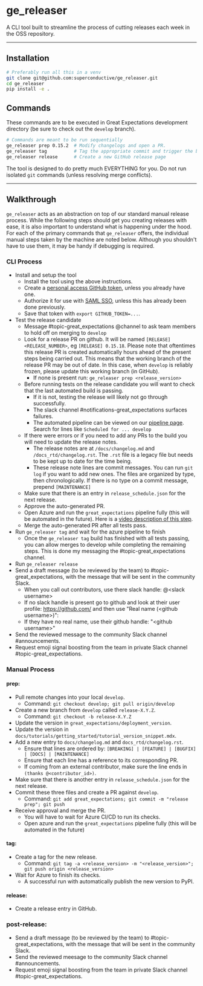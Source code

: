 # ge_releaser

A CLI tool built to streamline the process of cutting releases each week in the OSS repository.

---

## Installation
```bash
# Preferably run all this in a venv
git clone git@github.com:superconductive/ge_releaser.git
cd ge_releaser
pip install -e .
```

## Commands
These commands are to be executed in Great Expectations development directory (be sure to check out the `develop` branch).

```bash
# Commands are meant to be run sequentially
ge_releaser prep 0.15.2  # Modify changelogs and open a PR.
ge_releaser tag          # Tag the appropriate commit and trigger the build process
ge_releaser release      # Create a new GitHub release page
```

The tool is designed to do pretty much EVERYTHING for you. Do not run isolated `git` commands (unless resolving merge conflicts).

---

## Walkthrough

`ge_releaser` acts as an abstraction on top of our standard manual release process. While the following steps should get you creating releases with ease, it is also important to understand what is happening under the hood. For each of the primary commands that `ge_releaser` offers, the individual manual steps taken by the machine are noted below. Although you shouldn't have to use them, it may be handy if debugging is required.

### CLI Process
- Install and setup the tool
  - Install the tool using the above instructions.
  - Create a [personal access GitHub token](https://docs.github.com/en/authentication/keeping-your-account-and-data-secure/creating-a-personal-access-token), unless you already have one.
  - Authorize it for use with [SAML SSO](https://docs.github.com/en/enterprise-cloud@latest/authentication/authenticating-with-saml-single-sign-on/authorizing-a-personal-access-token-for-use-with-saml-single-sign-on), unless this has already been done previously.
  - Save that token with `export GITHUB_TOKEN=...`.
- Test the release candidate
  - Message #topic-great_expectations @channel to ask team members to hold off on merging to `develop`
  - Look for a release PR on github. It will be named `[RELEASE] <RELEASE_NUMBER>`, eg `[RELEASE] 0.15.18`.  Please note that oftentimes this release PR is created automatically hours ahead of the present steps being carried out.  This means that the working branch of the release PR may be out of date.  In this case, when `develop` is reliably frozen, please update this working branch (in GitHub).
    - If none is present run: `ge_releaser prep <release_version>`
  - Before running tests on the release candidate you will want to check that the last automated build is passing. 
    - If it is not, testing the release will likely not go through successfully. 
    - The slack channel #notifications-great_expectations surfaces failures.
    - The automated pipeline can be viewed on our [pipeline page](https://dev.azure.com/great-expectations/great_expectations/_build?definitionId=1). Search for lines like `Scheduled for ... develop`
  - If there were errors or if you need to add any PRs to the build you will need to update the release notes.
    - The release notes are at `/docs/changelog.md` and `/docs_rtd/changelog.rst`. The `.rst` file is a legacy file but needs to be kept up to date for the time being.
    - These release note lines are commit messages. You can run `git log` if you want to add new ones. The files are organized by type, then chronologically. If there is no type on a commit message, prepend `[MAINTENANCE]`
  - Make sure that there is an entry in `release_schedule.json` for the next release.
  - Approve the auto-generated PR.
  - Open Azure and run the `great_expectations` pipeline fully (this will be automated in the future). Here is a [video description of this step](https://www.loom.com/share/2da11fadc7df4fbb80c55384b7729c24).
  - Merge the auto-generated PR after all tests pass.
- Run `ge_releaser tag` and wait for the azure pipeline to finish
  - Once the `ge_releaser tag` build has finished with all tests passing, you can allow merges to develop while completing the remaining steps. This is done my messaging the #topic-great_expectations channel.
- Run `ge_releaser release`
- Send a draft message (to be reviewed by the team) to #topic-great_expectations, with the message that will be sent in the community Slack.
  - When you call out contributors, use there slack handle: @\<slack username\>
  - If no slack handle is present go to github and look at their user profile: https://github.com/<username> and then use "Real name (\<github username\>)":
  - If they have no real name, use their github handle: "\<github username\>"
- Send the reviewed message to the community Slack channel #announcements.
- Request emoji signal boosting from the team in private Slack channel #topic-great_expectations.

### Manual Process

#### prep:
- Pull remote changes into your local `develop`.
  - Command: `git checkout develop; git pull origin/develop`
- Create a new branch from `develop` called `release-X.Y.Z`.
  - Command: `git checkout -b release-X.Y.Z`
- Update the version in `great_expectations/deployment_version`.
- Update the version in `docs/tutorials/getting_started/tutorial_version_snippet.mdx`.
- Add a new entry to `docs/changelog.md` and `docs_rtd/changelog.rst`.
  - Ensure that lines are ordered by: `[BREAKING] | [FEATURE] | [BUGFIX] | [DOCS] | [MAINTENANCE]`
  - Ensure that each line has a reference to its corresponding PR.
  - If coming from an external contributor, make sure the line ends in `(thanks @<contributor_id>)`.
- Make sure that there is another entry in `release_schedule.json` for the next release.
- Commit these three files and create a PR against `develop`.
  - Command: `git add great_expectations; git commit -m "release prep"; git push`
- Receive approval and merge the PR.
  - You will have to wait for Azure CI/CD to run its checks.
  - Open azure and run the `great_expectations` pipeline fully (this will be automated in the future)

#### tag:
- Create a tag for the new release.
  - Command: `git tag -a <release_version> -m "<release_version>"; git push origin <release_version>`
- Wait for Azure to finish its checks.
  - A successful run with automatically publish the new version to PyPI.

#### release:
- Create a release entry in GitHub.

### post-release:
- Send a draft message (to be reviewed by the team) to #topic-great_expectations, with the message that will be sent in the community Slack.
- Send the reviewed meesage to the community Slack channel #announcements.
- Request emoji signal boosting from the team in private Slack channel #topic-great_expectations.
